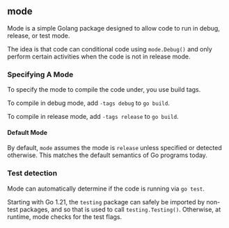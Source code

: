 ## mode

Mode is a simple Golang package designed to allow code to run in debug, release, or test mode.

The idea is that code can conditional code using `mode.Debug()` and only perform
certain activities when the code is not in release mode.

### Specifying A Mode

To specify the mode to compile the code under, you use build tags.

To compile in debug mode, add `-tags debug` to `go build`.

To compile in release mode, add `-tags release` to `go build`.

#### Default Mode

By default, `mode` assumes the mode is `release` unless specified or detected
otherwise. This matches the default semantics of Go programs today.

### Test detection

Mode can automatically determine if the code is running via `go test`. 

Starting with Go 1.21, the `testing` package can safely be imported by non-test packages,
and so that is used to call `testing.Testing()`. Otherwise, at runtime, mode checks
for the test flags.
